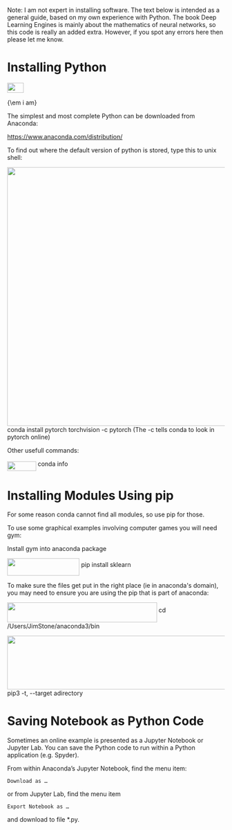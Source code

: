 
Note: I am not expert in installing software. The text below is intended as a general guide, based on my own experience with Python. The book Deep Learning Engines is mainly about the mathematics of neural networks, so this code is really an added extra. However, if you spot any errors here then please let me know.

Installing Python
=================

<img src="/DeepLearningEnginesCode/Python/tex/8fd5bb0eeaa8887f6a312c99359a3b93.svg?invert_in_darkmode&sanitize=true" align=middle width=37.66158164999999pt height=22.831056599999986pt/>

{\em i am}

The simplest and most complete Python can be downloaded from Anaconda:

https://www.anaconda.com/distribution/

To find out where the default version of python is stored, type this to unix shell:

<img src="/DeepLearningEnginesCode/Python/tex/24be74da2f8b6c84350a80f0f0aea3c4.svg?invert_in_darkmode&sanitize=true" align=middle width=700.5028387499999pt height=598.1735232000001pt/> conda install pytorch torchvision -c pytorch
(The -c tells conda to look in pytorch online)

Other usefull commands:

<img src="/DeepLearningEnginesCode/Python/tex/8eb8508fe6faf08a760f0850ee76fc03.svg?invert_in_darkmode&sanitize=true" align=middle width=66.72699659999998pt height=22.831056599999986pt/> conda info

 
Installing Modules Using pip
=======================

For some reason conda cannot find all modules, so use pip for those. 

To use some graphical examples involving computer games you will need gym:

Install gym into anaconda package

<img src="/DeepLearningEnginesCode/Python/tex/68b61e54061c3878c30181b9458cd6ef.svg?invert_in_darkmode&sanitize=true" align=middle width=167.3520486pt height=39.45205440000001pt/> pip install sklearn

To make sure the files get put in the right place (ie in anaconda's domain), 
you may need to ensure you are using the pip that is part of anaconda:

<img src="/DeepLearningEnginesCode/Python/tex/b1a0230d1f59a2608a513b0f56650ee3.svg?invert_in_darkmode&sanitize=true" align=middle width=346.8772295999999pt height=45.84475500000001pt/> cd /Users/JimStone/anaconda3/bin

<img src="/DeepLearningEnginesCode/Python/tex/3e335f12ff462788f309ddef63e7ae01.svg?invert_in_darkmode&sanitize=true" align=middle width=709.36281075pt height=124.74886710000001pt/> pip3 -t, --target adirectory

Saving Notebook as Python  Code
===========================

Sometimes an online example is presented as a Jupyter Notebook or Jupyter Lab.
You can save the Python code to run within a Python application (e.g. Spyder).

From within Anaconda’s Jupyter Notebook, find the menu item:

	Download as …

or from Jupyter Lab, find the menu item

	Export Notebook as …

and download to file *.py.


